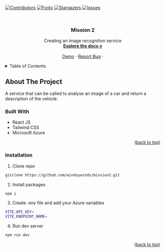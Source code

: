 <a name="readme-top"></a>

[![Contributors][contributors-shield]][contributors-url]
[![Forks][forks-shield]][forks-url]
[![Stargazers][stars-shield]][stars-url]
[![Issues][issues-shield]][issues-url]

<br />
<div align="center">

<h3 align="center">Mission 2</h3>

  <p align="center">
    Creating an image recognition service 
    <br />
    <a href="https://github.com/windsywinds/mission2/"><strong>Explore the docs »</strong></a>
    <br />
    <br />
    <a href="https://swmission2.netlify.app/">Demo</a>
    ·
    <a href="https://github.com/windsywinds/mission2/issues">Report Bug</a>
    ·
    
</div>

<!-- TABLE OF CONTENTS -->
<details>
  <summary>Table of Contents</summary>
  <ol>
    <li>
      <a href="#about-the-project">About The Project</a>
      <ul>
        <li><a href="#built-with">Built With</a></li>
      </ul>
    </li>
    <li>
      <a href="#getting-started">Getting Started</a>
      <ul>
        <li><a href="#installation">Installation</a></li>
      </ul>
    </li>
  </ol>
</details>

<!-- ABOUT THE PROJECT -->

## About The Project

A service that can be called to analyse an image of a car and return a description of the vehicle.

### Built With

- React JS
- Tailwind CSS
- Microsoft Azure

<p align="right">(<a href="#readme-top">back to top</a>)</p>

### Installation

1. Clone repo

```sh
gitclone https://github.com/windsywinds/mission2.git
```

2. Install packages

```sh
npm i
```

3. Create .env file and add your Azure variables

```sh
VITE_API_KEY=
VITE_ENDPOINT_NAME=
```

4. Run dev server

```sh
npm run dev
```

<p align="right">(<a href="#readme-top">back to top</a>)</p>

<!-- MARKDOWN LINKS & IMAGES -->
<!-- https://www.markdownguide.org/basic-syntax/#reference-style-links -->

[vite-url]: https://vitejs.dev/
[contributors-shield]: https://img.shields.io/github/contributors/windsywinds/mission2.svg?style=for-the-badge
[contributors-url]: https://github.com/windsywinds/mission2/graphs/contributors
[forks-shield]: https://img.shields.io/github/forks/windsywinds/mission2.svg?style=for-the-badge
[forks-url]: https://github.com/windsywinds/mission2/network/members
[stars-shield]: https://img.shields.io/github/stars/windsywinds/mission2.svg?style=for-the-badge
[stars-url]: https://github.com/windsywinds/mission2/stargazers
[issues-shield]: https://img.shields.io/github/issues/windsywinds/mission2.svg?style=for-the-badge
[issues-url]: https://github.com/windsywinds/mission2/issues
[license-shield]: https://img.shields.io/github/license/windsywinds/mission2.svg?style=for-the-badge
[license-url]: https://github.com/windsywinds/mission2/blob/master/LICENSE.txt
[linkedin-shield]: https://img.shields.io/badge/-LinkedIn-black.svg?style=for-the-badge&logo=linkedin&colorB=555
[linkedin-url]: https://www.linkedin.com/in/windsor-sam/
[product-screenshot]: https://github.com/windsywinds/mission2/blob/main/src/assets/screenshot.jpg
[Next.js]: https://img.shields.io/badge/next.js-000000?style=for-the-badge&logo=nextdotjs&logoColor=white
[Next-url]: https://nextjs.org/
[React.js]: https://img.shields.io/badge/React-20232A?style=for-the-badge&logo=react&logoColor=61DAFB
[React-url]: https://reactjs.org/
[Tailwindcss-url]: https://tailwindcss.com
[Vue.js]: https://img.shields.io/badge/Vue.js-35495E?style=for-the-badge&logo=vuedotjs&logoColor=4FC08D
[Vue-url]: https://vuejs.org/
[Angular.io]: https://img.shields.io/badge/Angular-DD0031?style=for-the-badge&logo=angular&logoColor=white
[Angular-url]: https://angular.io/
[Svelte.dev]: https://img.shields.io/badge/Svelte-4A4A55?style=for-the-badge&logo=svelte&logoColor=FF3E00
[Svelte-url]: https://svelte.dev/
[Laravel.com]: https://img.shields.io/badge/Laravel-FF2D20?style=for-the-badge&logo=laravel&logoColor=white
[Laravel-url]: https://laravel.com
[Bootstrap.com]: https://img.shields.io/badge/Bootstrap-563D7C?style=for-the-badge&logo=bootstrap&logoColor=white
[Bootstrap-url]: https://getbootstrap.com
[JQuery.com]: https://img.shields.io/badge/jQuery-0769AD?style=for-the-badge&logo=jquery&logoColor=white
[JQuery-url]: https://jquery.com